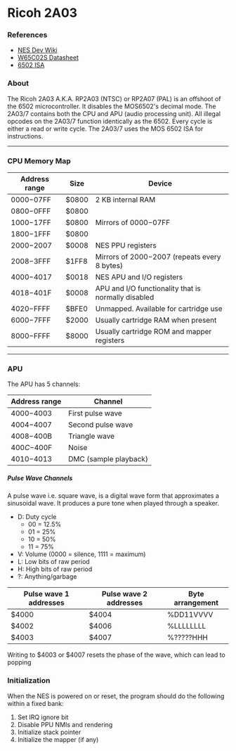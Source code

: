 # Ricoh 2A03

### References
- [NES Dev Wiki](https://www.nesdev.org/wiki/CPU)
- [W65C02S Datasheet](https://www.westerndesigncenter.com/wdc/documentation/w65c02s.pdf)
- [6502 ISA](https://www.masswerk.at/6502/6502_instruction_set.html)

### About

The Ricoh 2A03 A.K.A. RP2A03 (NTSC) or RP2A07 (PAL) is an offshoot of the 6502 microcontroller. It disables the
MOS6502's decimal mode. The 2A03/7 contains both the CPU and APU (audio processing unit). All illegal opcodes
on the 2A03/7 function identically as the 6502. Every cycle is either a read or write cycle. The 2A03/7 uses
the MOS 6502 ISA for instructions.

---

### CPU Memory Map

| Address range | Size  | Device                                                                               |
|---------------|-------|--------------------------------------------------------------------------------------|
| $0000-$07FF   | $0800 | 2 KB internal RAM                                                                    |
| $0800-$0FFF   | $0800 |                                                                                      |
| $1000-$17FF   | $0800 | Mirrors of $0000-$07FF                                                               |
| $1800-$1FFF   | $0800 |                                                                                      |
| $2000-$2007   | $0008 | NES PPU registers                                                                    |
| $2008-$3FFF   | $1FF8 | Mirrors of $2000-$2007 (repeats every 8 bytes)                                       |
| $4000-$4017   | $0018 | NES APU and I/O registers                                                            |
| $4018-$401F   | $0008 | APU and I/O functionality that is normally disabled                                  |
| $4020-$FFFF   | $BFE0 | Unmapped. Available for cartridge use                                                |
| $6000-$7FFF   | $2000 | Usually cartridge RAM when present                                                   |
| $8000-$FFFF   | $8000 | Usually cartridge ROM and mapper registers                                           |

---

### APU

The APU has 5 channels:

| Address range | Channel               |
|---------------|-----------------------|
| $4000-$4003   | First pulse wave      |
| $4004-$4007   | Second pulse wave     |
| $4008-$400B   | Triangle wave         |
| $400C-$400F   | Noise                 |
| $4010-$4013   | DMC (sample playback) |

##### Pulse Wave Channels

A pulse wave i.e. square wave, is a digital wave form that approximates a sinusoidal wave. It produces a pure
tone when played through a speaker.

- D: Duty cycle
    - 00 = 12.5%
    - 01 = 25%
    - 10 = 50%
    - 11 = 75%
- V: Volume (0000 = silence, 1111 = maximum)
- L: Low bits of raw period
- H: High bits of raw period
- ?: Anything/garbage

| Pulse wave 1 addresses | Pulse wave 2 addresses | Byte arrangement |
|------------------------|------------------------|------------------|
| $4000                  | $4004                  | %DD11VVVV        |
| $4002                  | $4006                  | %LLLLLLLL        |
| $4003                  | $4007                  | %?????HHH        |

Writing to $4003 or $4007 resets the phase of the wave, which can lead to popping

### Initialization

When the NES is powered on or reset, the program should do the following within a fixed bank:

1. Set IRQ ignore bit
2. Disable PPU NMIs and rendering
3. Initialize stack pointer
4. Initialize the mapper (if any)
